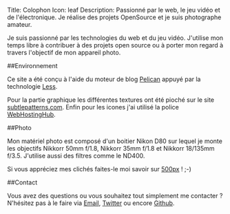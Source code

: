 Title: Colophon
Icon: leaf
Description: Passionné par le web, le jeu vidéo et de l'électronique. Je réalise des projets OpenSource et je suis photographe amateur.


Je suis passionné par les technologies du web et du jeu vidéo.
J'utilise mon temps libre à contribuer à des projets open source ou à porter mon regard à travers l'objectif de mon appareil photo.


##Environnement

Ce site a été conçu à l'aide du moteur de blog [Pelican](https://github.com/getpelican/pelican "Pelican") appuyé par la technologie [Less](http://lesscss.org/ "Less").

Pour la partie graphique les différentes textures ont été pioché sur le site [subtlepatterns.com](http://subtlepatterns.com/). Enfin pour les icones j'ai utilisé la police [WebHostingHub](http://www.webhostinghub.com/glyphs/ "WebHostingHub").


##Photo

Mon matériel photo est composé d'un boitier Nikon D80 sur lequel je monte les objectifs Nikkorr 50mm f/1.8, Nikkorr 35mm f/1.8 et Nikkorr 18/135mm f/3.5. J'utilise aussi des filtres comme le ND400.

Si vous appréciez mes clichés faites-le moi savoir sur [500px](http://500px.com/skitoo/ "500px") ! ;-)

##Contact

Vous avez des questions ou vous souhaitez tout simplement me contacter ? N'hésitez pas à le faire via [Email](mailto:contact@skitoo.net), [Twitter](https://twitter.com/skitoo/ "Twitter") ou encore [Github](https://github.com/skitoo "Github").
